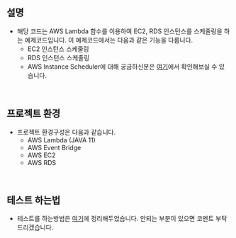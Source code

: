 ## 설명
- 해당 코드는 AWS Lambda 함수를 이용하여 EC2, RDS 인스턴스를 스케줄링을 하는 예제코드입니다. 이 예제코드에서는 다음과 같은 기능을 다룹니다.
  - EC2 인스턴스 스케줄링
  - RDS 인스턴스 스케줄링
  - AWS Instance Scheduler에 대해 궁금하신분은 <a href='https://aws.amazon.com/ko/solutions/implementations/instance-scheduler'>여기</a>에서 확인해보실 수 있습니다.

<br>

## 프로젝트 환경
- 프로젝트 환경구성은 다음과 같습니다.
  - AWS Lambda (JAVA 11)
  - AWS Event Bridge
  - AWS EC2
  - AWS RDS

<br>

## 테스트 하는법
- 테스트를 하는방법은 <a href='https://kim-jong-hyun.tistory.com/124'>여기</a>에 정리해두었습니다. 안되는 부분이 있으면 코멘트 부탁드리겠습니다.
  
